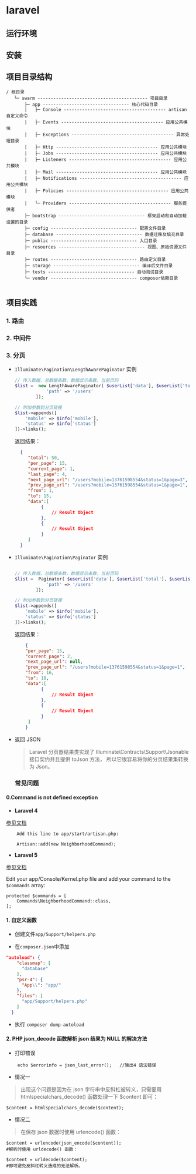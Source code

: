 # laravel

## 运行环境

## 安装

## 项目目录结构

```text
/ 根目录
   └─ swarm ------------------------------------------ 项目目录
       ├─ app --------------------------------- 核心代码目录
       |   ├─ Console --------------------------------------- artisan 自定义命令
       |   ├─ Events --------------------------------------- 应用公共模块
       |   ├─ Exceptions --------------------------------------- 异常处理目录
       |   ├─ Http --------------------------------------- 应用公共模块
       |   ├─ Jobs --------------------------------------- 应用公共模块
       |   ├─ Listeners --------------------------------------- 应用公共模块
       |   ├─ Mail --------------------------------------- 应用公共模块
       |   ├─ Notifications --------------------------------------- 应用公共模块
       |   ├─ Policies --------------------------------------- 应用公共模块
       |   └─ Providers --------------------------------------- 服务提供者
       ├─ bootstrap --------------------------------- 框架启动和自动加载设置的目录
       ├─ config --------------------------------- 配置文件目录
       ├─ database --------------------------------- 数据迁移及填充目录
       ├─ public --------------------------------- 入口目录
       ├─ resources --------------------------------- 视图、原始资源文件目录
       ├─ routes --------------------------------- 路由定义目录
       ├─ storage --------------------------------- 编译后文件目录
       ├─ tests --------------------------------- 自动测试目录
       └─ vendor --------------------------------- composer依赖目录
      
```

## 项目实践

### 1. 路由

### 2. 中间件

### 3. 分页

- `Illuminate\Pagination\LengthAwarePaginator` 实例

    ```php
    // 传入数据，总数据条数，数据显示条数，当前页码
    $list =  new LengthAwarePaginator( $userList['data'], $userList['total'], $userList['per_page'], $userList['current_page'], [
                'path' => '/users'
            ]);
    
    // 附加参数到分页链接
    $list->appends([
        'mobile' => $info['mobile'],
        'status' => $info['status']
    ])->links();
  
    ```
    
    返回结果：
    
    ```json
      {
         "total": 50,
         "per_page": 15,
         "current_page": 1,
         "last_page": 4,
         "next_page_url": "/users?mobile=13761598554&status=1&page=3",
         "prev_page_url": "/users?mobile=13761598554&status=1&page=1",
         "from": 1,
         "to": 15,
         "data":[
              {
                  // Result Object
              },
              {
                  // Result Object
              }
         ]
      }
    ```
    

- `Illuminate\Pagination\Paginator` 实例

    ```php
    
    // 传入数据，总数据条数，数据显示条数，当前页码
    $list =  Paginator( $userList['data'], $userList['total'], $userList['per_page'], $userList['current_page'], [
                'path' => '/users'
            ]);
    
    // 附加参数到分页链接
    $list->appends([
        'mobile' => $info['mobile'],
        'status' => $info['status']
    ])->links();
  
   ```
    
    返回结果：
    
    ```json    
        {
        "per_page": 15,
        "current_page": 2,
        "next_page_url": null,
        "prev_page_url": "/users?mobile=13761598554&status=1&page=1",
        "from": 16,
        "to": 18,
        "data":[
              {
                  // Result Object
              },
              {
                  // Result Object
              }
         ]
        }
    ```

- 返回 JSON
      
  > Laravel 分页器结果类实现了 
  Illuminate\Contracts\Support\Jsonable 
  接口契约并且提供 toJson 方法，
  所以它很容易将你的分页结果集转换为 Json。
      
  ### 常见问题
  
#### 0.Command is not defined exception
      
 - **Laravel 4**
  
 [参见文档](http://laravel.com/docs/4.2/commands#registering-commands)
    
        Add this line to app/start/artisan.php:
        
        Artisan::add(new NeighborhoodCommand);

- **Laravel 5**

[参见文档](http://laravel.com/docs/master/artisan#registering-commands)

Edit your app/Console/Kernel.php file and add your command to the `$commands` array:

    protected $commands = [
        Commands\NeighborhoodCommand::class,
    ];
    
#### 1. 自定义函数

- 创建文件`app/Support/helpers.php`

- 在`composer.json`中添加

```json
"autoload": {
    "classmap": [
      "database"
    ],
    "psr-4": {
      "App\\": "app/"
    },
    "files": [
      "app/Support/helpers.php"
    ]
  }
```

- 执行 `composer dump-autoload`

#### 2. PHP json_decode 函数解析 json 结果为 NULL 的解决方法

- 打印错误
    
       echo $errorinfo = json_last_error();   //输出4 语法错误
       
- 情况一
    
> 出现这个问题是因为在 json 字符串中反斜杠被转义，只需要用 htmlspecialchars_decode() 函数处理一下 $content 即可：
    
    $content = htmlspecialchars_decode($content);
    
- 情况二
    
> 在保存 json 数据时使用 urlencode() 函数：
    
    $content = urlencode(json_encode($content));
    #解析时使用 urldecode() 函数：
    
    $content = urldecode($content);
    #即可避免反斜杠转义造成的无法解析。

    


